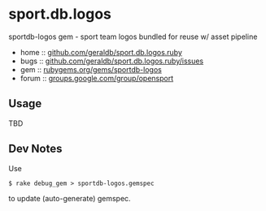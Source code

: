 # sport.db.logos

sportdb-logos gem - sport team logos bundled for reuse w/ asset pipeline

* home  :: [github.com/geraldb/sport.db.logos.ruby](https://github.com/geraldb/sport.db.logos.ruby)
* bugs  :: [github.com/geraldb/sport.db.logos.ruby/issues](https://github.com/geraldb/sport.db.logos.ruby/issues)
* gem   :: [rubygems.org/gems/sportdb-logos](https://rubygems.org/gems/sportdb-logos)
* forum :: [groups.google.com/group/opensport](https://groups.google.com/group/opensport)

## Usage

TBD




## Dev Notes

Use 

    $ rake debug_gem > sportdb-logos.gemspec

to update (auto-generate) gemspec.

